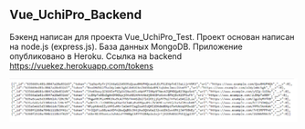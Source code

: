 ## Vue_UchiPro_Backend

Бэкенд написан для проекта Vue_UchiPro_Test. Проект основан написан на node.js (express.js). База данных MongoDB. Приложение опубликовано в Heroku.
Ссылка на backend https://vuekez.herokuapp.com/tokens

![](/screenshot.png)
